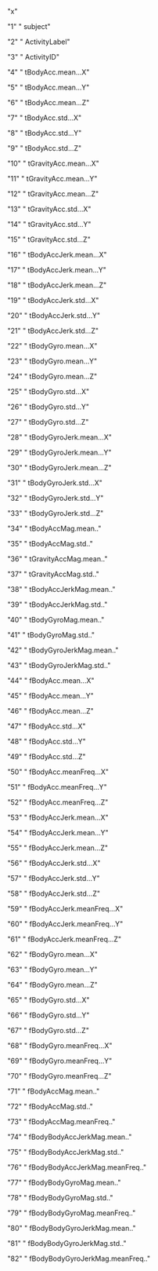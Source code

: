 "x"

"1" " subject"

"2" " ActivityLabel"

"3" " ActivityID"

"4" " tBodyAcc.mean...X"

"5" " tBodyAcc.mean...Y"

"6" " tBodyAcc.mean...Z"

"7" " tBodyAcc.std...X"

"8" " tBodyAcc.std...Y"

"9" " tBodyAcc.std...Z"

"10" " tGravityAcc.mean...X"

"11" " tGravityAcc.mean...Y"

"12" " tGravityAcc.mean...Z"

"13" " tGravityAcc.std...X"

"14" " tGravityAcc.std...Y"

"15" " tGravityAcc.std...Z"

"16" " tBodyAccJerk.mean...X"

"17" " tBodyAccJerk.mean...Y"

"18" " tBodyAccJerk.mean...Z"

"19" " tBodyAccJerk.std...X"

"20" " tBodyAccJerk.std...Y"

"21" " tBodyAccJerk.std...Z"

"22" " tBodyGyro.mean...X"

"23" " tBodyGyro.mean...Y"

"24" " tBodyGyro.mean...Z"

"25" " tBodyGyro.std...X"

"26" " tBodyGyro.std...Y"

"27" " tBodyGyro.std...Z"

"28" " tBodyGyroJerk.mean...X"

"29" " tBodyGyroJerk.mean...Y"

"30" " tBodyGyroJerk.mean...Z"

"31" " tBodyGyroJerk.std...X"

"32" " tBodyGyroJerk.std...Y"

"33" " tBodyGyroJerk.std...Z"

"34" " tBodyAccMag.mean.."

"35" " tBodyAccMag.std.."

"36" " tGravityAccMag.mean.."

"37" " tGravityAccMag.std.."

"38" " tBodyAccJerkMag.mean.."

"39" " tBodyAccJerkMag.std.."

"40" " tBodyGyroMag.mean.."

"41" " tBodyGyroMag.std.."

"42" " tBodyGyroJerkMag.mean.."

"43" " tBodyGyroJerkMag.std.."

"44" " fBodyAcc.mean...X"

"45" " fBodyAcc.mean...Y"

"46" " fBodyAcc.mean...Z"

"47" " fBodyAcc.std...X"

"48" " fBodyAcc.std...Y"

"49" " fBodyAcc.std...Z"

"50" " fBodyAcc.meanFreq...X"

"51" " fBodyAcc.meanFreq...Y"

"52" " fBodyAcc.meanFreq...Z"

"53" " fBodyAccJerk.mean...X"

"54" " fBodyAccJerk.mean...Y"

"55" " fBodyAccJerk.mean...Z"

"56" " fBodyAccJerk.std...X"

"57" " fBodyAccJerk.std...Y"

"58" " fBodyAccJerk.std...Z"

"59" " fBodyAccJerk.meanFreq...X"

"60" " fBodyAccJerk.meanFreq...Y"

"61" " fBodyAccJerk.meanFreq...Z"

"62" " fBodyGyro.mean...X"

"63" " fBodyGyro.mean...Y"

"64" " fBodyGyro.mean...Z"

"65" " fBodyGyro.std...X"

"66" " fBodyGyro.std...Y"

"67" " fBodyGyro.std...Z"

"68" " fBodyGyro.meanFreq...X"

"69" " fBodyGyro.meanFreq...Y"

"70" " fBodyGyro.meanFreq...Z"

"71" " fBodyAccMag.mean.."

"72" " fBodyAccMag.std.."

"73" " fBodyAccMag.meanFreq.."

"74" " fBodyBodyAccJerkMag.mean.."

"75" " fBodyBodyAccJerkMag.std.."

"76" " fBodyBodyAccJerkMag.meanFreq.."

"77" " fBodyBodyGyroMag.mean.."

"78" " fBodyBodyGyroMag.std.."

"79" " fBodyBodyGyroMag.meanFreq.."

"80" " fBodyBodyGyroJerkMag.mean.."

"81" " fBodyBodyGyroJerkMag.std.."

"82" " fBodyBodyGyroJerkMag.meanFreq.."
